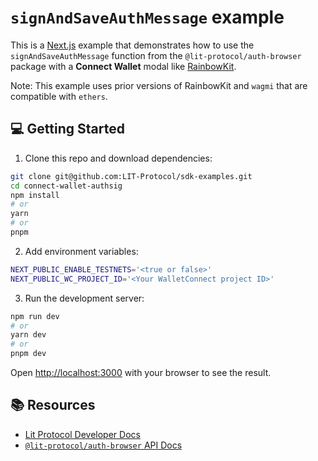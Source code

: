 # `signAndSaveAuthMessage` example

This is a [Next.js](https://nextjs.org/) example that demonstrates how to use the `signAndSaveAuthMessage` function from the `@lit-protocol/auth-browser` package with a **Connect Wallet** modal like [RainbowKit](https://www.rainbowkit.com/docs/introduction).

Note: This example uses prior versions of RainbowKit and `wagmi` that are compatible with `ethers`.

## 💻 Getting Started

1. Clone this repo and download dependencies:

```bash
git clone git@github.com:LIT-Protocol/sdk-examples.git
cd connect-wallet-authsig
npm install
# or
yarn
# or
pnpm
```

2. Add environment variables:

```bash
NEXT_PUBLIC_ENABLE_TESTNETS='<true or false>'
NEXT_PUBLIC_WC_PROJECT_ID='<Your WalletConnect project ID>'
```

3. Run the development server:

```bash
npm run dev
# or
yarn dev
# or
pnpm dev
```

Open [http://localhost:3000](http://localhost:3000) with your browser to see the result.


## 📚 Resources

- [Lit Protocol Developer Docs](https://developer.litprotocol.com/)
- [`@lit-protocol/auth-browser` API Docs](https://js-sdk.litprotocol.com/modules/auth_browser_src.html)